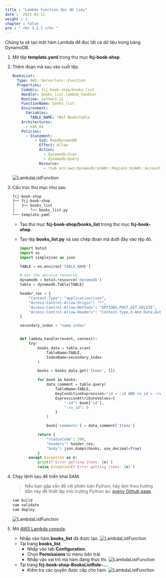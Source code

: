 ```yaml
---
title : "Lambda function đọc dữ liệu"
date :  2025-02-11
weight : 1
chapter : false
pre : " <b> 3.2.1 </b> "
---
```

Chúng ta sẽ tạo một hàm Lambda để đọc tất cả dữ liệu trong bảng DynamoDB.

1. Mở tệp **template.yaml** trong thư mục **fcj-book-shop**.

2. Thêm đoạn mã sau vào cuối tệp.

    ```yml
    BooksList:
      Type: AWS::Serverless::Function
      Properties:
        CodeUri: fcj-book-shop/books_list
        Handler: books_list.lambda_handler
        Runtime: python3.11
        FunctionName: books_list
        Environment:
          Variables:
            TABLE_NAME: !Ref BooksTable
        Architectures:
          - x86_64
        Policies:
          - Statement:
              - Sid: ReadDynamoDB
                Effect: Allow
                Action:
                  - dynamodb:Scan
                  - dynamodb:Query
                Resource:
                  - !Sub arn:aws:dynamodb:${AWS::Region}:${AWS::AccountId}:table/${booksTableName}
    ```

    ![LambdaListFunction](/images/temp/1/33.png?width=90pc)

3. Cấu trúc thư mục như sau.

    ```txt
    fcj-book-shop
    ├── fcj-book-shop
    │   ├── books_list
    │       └── books_list.py
    └── template.yaml

    ```

    - Tạo thư mục **fcj-book-shop/books_list** trong thư mục **fcj-book-shop**.
    - Tạo tệp **books_list.py** và sao chép đoạn mã dưới đây vào tệp đó.

      ```py
      import boto3
      import os
      import simplejson as json

      TABLE = os.environ['TABLE_NAME']

      # Get the service resource
      dynamodb = boto3.resource('dynamodb')
      table = dynamodb.Table(TABLE)

      header_res = {
          "Content-Type": "application/json",
          "Access-Control-Allow-Origin": "*",
          "Access-Control-Allow-Methods": "OPTIONS,POST,GET,DELETE",
          "Access-Control-Allow-Headers": "Content-Type,X-Amz-Date,Authorization,X-Api-Key,X-Amz-Security-Token",
      }

      secondary_index = "name-index"


      def lambda_handler(event, context):
          try:
              books_data = table.scan(
                  TableName=TABLE,
                  IndexName=secondary_index
              )

              books = books_data.get('Items', [])

              for book in books:
                  data_comment = table.query(
                      TableName=TABLE,
                      KeyConditionExpression="id = :id AND rv_id > :rv_id",
                      ExpressionAttributeValues={
                          ":id": book['id'],
                          ":rv_id": 0
                      }
                  )

                  book['comments'] = data_comment['Items']

              return {
                  "statusCode": 200,
                  "headers": header_res,
                  "body": json.dumps(books, use_decimal=True)
              }
          except Exception as e:
              print(f'Error getting items: {e}')
              raise Exception(f'Error getting items: {e}')
      ```

4. Chạy lệnh sau để triển khai SAM.
    > Nếu bạn gặp vấn đề với phiên bản Python, hãy làm theo hướng dẫn này để thiết lập môi trường Python ảo: [pyenv Github page](<https://github.com/pyenv/pyenv>).

    ```bash
    sam build
    sam validate
    sam deploy
    ```

    ![LambdaListFunction](/images/temp/1/34.png?width=90pc)

5. Mở [AWS Lambda console](https://ap-southeast-1.console.aws.amazon.com/lambda/home?region=ap-southeast-1#/functions).
    - Nhấp vào hàm **books_list** đã được tạo.
      ![LambdaListFunction](/images/temp/1/35.png?width=90pc)
    - Tại trang **books_list**.
      - Nhấp vào tab **Configuration**.
      - Chọn **Permissions** từ menu bên trái.
      - Nhấp vào vai trò mà hàm đang thực thi.
        ![LambdaListFunction](/images/temp/1/36.png?width=90pc)
    - Tại trang **fcj-book-shop-BooksListRole-...**.
      - Kiểm tra các quyền được cấp cho hàm.
        ![LambdaListFunction](/images/temp/1/37.png?width=90pc)

